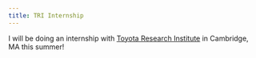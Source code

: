 ```yaml
---
title: TRI Internship
---
```

I will be doing an internship with [Toyota Research Institute](http://www.tri.global/) in Cambridge, MA this summer!